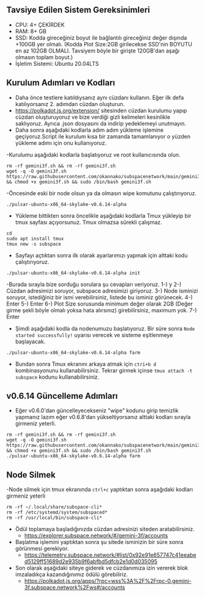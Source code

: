## Tavsiye Edilen Sistem Gereksinimleri
- CPU: 4+ ÇEKİRDEK
- RAM: 8+ GB
- SSD: Kodda gireceğiniz boyut  ile bağlantılı gireceğiniz değer dışında +100GB yer olmalı. (Kodda Plot Size:2GB girilecekse SSD'nin BOYUTU en az 102GB OLMALI. Tavsiyem böyle bir girişte 120GB'dan aşağı olmasın toplam boyut.)
- İşletim Sistemi: Ubuntu 20.04LTS

## Kurulum Adımları ve Kodları
- Daha önce testlere katıldıysanız aynı cüzdanı kullanın. Eğer ilk defa katılıyorsanız 2. adımdan cüzdan oluşturun.
- https://polkadot.js.org/extension/ sitesinden cüzdan kurulumu yapıp cüzdan oluşturuyoruz ve bize verdiği gizli kelimeleri kesinlikle saklıyoruz. Ayrıca .json dosyasını da indirip yedeklemeyi unutmayın.
- Daha sonra aşağıdaki kodlarla adım adım yükleme işlemine geçiyoruz.Script ile kurulum kısa bir zamanda tamamlanıyor o yüzden yükleme adımı için onu kullanıyoruz.

-Kurulumu aşağıdaki kodlarla başlatıyoruz ve root kullanıcısında olun.
```
rm -rf gemini3f.sh && rm -rf gemini3f.sh
wget -q -O gemini3f.sh https://raw.githubusercontent.com/okannako/subspacenetwork/main/gemini3f.sh && chmod +x gemini3f.sh && sudo /bin/bash gemini3f.sh
```

-Öncesinde eski bir node olsun ya da olmasın wipe komutunu çalıştırıyoruz.
```
./pulsar-ubuntu-x86_64-skylake-v0.6.14-alpha
```

- Yükleme bittikten sonra öncelikle aşağıdaki kodlarla Tmux yükleyip bir tmux sayfası açıyorsunuz. Tmux olmazsa sürekli çalışmaz.
 ```
 cd
 sudo apt install tmux
 tmux new -s subspace
 ```
- Sayfayı açtıktan sonra ilk olarak ayarlarımızı yapmak için alttaki kodu çalıştırıyoruz.
```
./pulsar-ubuntu-x86_64-skylake-v0.6.14-alpha init
```
   -Burada sırayla bize sorduğu sorulara şu cevapları veriyoruz.
    1-) y
    2-) Cüzdan adresimizi soruyor, subspace adresimizi giriyoruz.
    3-) Node isminizi soruyor, istediğiniz bir ismi verebilirsiniz, listede bu isminiz görünecek.
    4-) Enter
    5-) Enter
    6-) Plot Size sorusunda minimum değer olarak 2GB (Değer girme şekli böyle olmalı yoksa hata alırsınız) girebilirsiniz, maximum yok.
    7-) Enter
    
- Şimdi aşağıdaki kodla da nodenumuzu başlatıyoruz. Bir süre sonra ```Node started successfully!``` uyarısı verecek ve sisteme eşitlenmeye başlayacak.
```
./pulsar-ubuntu-x86_64-skylake-v0.6.14-alpha farm
```
- Bundan sonra Tmux ekranını arkaya atmak için ```ctri+b d``` kombinasyonunu kullanabilirsiniz. Tekrar girmek içinse ```tmux attach -t subspace``` kodunu kullanabilirsiniz.

## v0.6.14 Güncelleme Adımları

- Eğer v0.6.0'dan güncelleyecekseniz "wipe" kodunu girip temizlik yapmanız lazım eğer v0.6.8'dan yükseltiyorsanız alttaki kodları sırayla girmeniz yeterli.

```
rm -rf gemini3f.sh && rm -rf gemini3f.sh
wget -q -O gemini3f.sh https://raw.githubusercontent.com/okannako/subspacenetwork/main/gemini3f.sh && chmod +x gemini3f.sh && sudo /bin/bash gemini3f.sh
./pulsar-ubuntu-x86_64-skylake-v0.6.14-alpha farm
```

## Node Silmek
 -Node silmek için tmux ekranında ```ctrl+c``` yaptıktan sonra aşağıdaki kodları girmeniz yeterli

```
rm -rf ~/.local/share/subspace-cli*
rm -rf /etc/systemd/system/subspaced*
rm -rf /usr/local/bin/subspace-cli*
```

- Ödül toplamaya başladığınızda cüzdan adresinizi siteden aratabilirsiniz.
     - https://explorer.subspace.network/#/gemini-3f/accounts
- Başlatma işlemini yaptıktan sonra şu sitede isminizin bir süre sonra görünmesi gerekiyor.
     - https://telemetry.subspace.network/#list/0x92e91e657747c41eeabed5129ff51689d2e935b9f6abfbd5dfcb2e1d0d035095
- Son olarak aşağıdaki siteye giderek ve cüzdanımıza izin vererek blok imzaladıkça kazandığınımız ödülü görebiliriz.
     - https://polkadot.js.org/apps/?rpc=wss%3A%2F%2Frpc-0.gemini-3f.subspace.network%2Fws#/accounts




